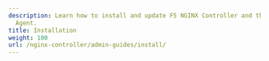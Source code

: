```yaml
---
description: Learn how to install and update F5 NGINX Controller and the NGINX Controller
  Agent.
title: Installation
weight: 100
url: /nginx-controller/admin-guides/install/
---
```


